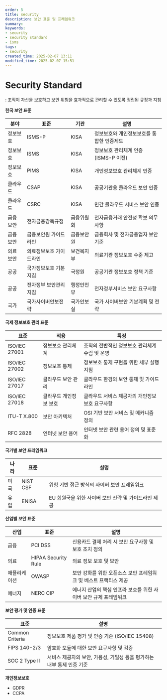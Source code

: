 ```yaml
---
order: 5
title: security
description: 보안 표준 및 프레임워크
summary:
keywords:
- security
- security standard
- isms
tags:
- security
created_time: 2025-02-07 13:11
modified_time: 2025-02-07 15:51
---
```


# Security Standard
: 조직이 자산을 보호하고 보안 위험을 효과적으로 관리할 수 있도록 정립된 규정과 지침 

**한국 보안 표준**

분야 | 표준 | 기관 |설명
---|---|---|---
정보보호 | ISMS-P | KISA | 정보보호와 개인정보보호를 통합한 인증제도
정보보호 | ISMS | KISA | 정보보호 관리체계 인증 (ISMS-P 이전)
정보보호 | PIMS | KISA | 개인정보보호 관리체계 인증
클라우드 | CSAP | KISA | 공공기관용 클라우드 보안 인증
클라우드 | CSRC | KISA | 민간 클라우드 서비스 보안 인증
금융 보안 | 전자금융감독규정 | 금융위원회 | 전자금융거래 안전성 확보 의무사항
금융 보안 | 금융보안원 가이드라인 | 금융보안원 | 금융회사 및 전자금융업자 보안 기준
의료 보안 | 의료정보보호 가이드라인 | 보건복지부 | 의료기관 정보보호 수준 제고
공공 | 국가정보보호 기본지침 | 국정원 | 공공기관 정보보호 정책 기준
공공 | 전자정부 보안관리 지침 | 행정안전부 | 전자정부서비스 보안 요구사항
국가 |국가사이버안보전략 | 국가안보실 | 국가 사이버보안 기본계획 및 전략


**국제 정보보호 관리 표준**

표준 | 적용 | 특징
---|---|---
ISO/IEC 27001 | 정보보호 관리체계 | 조직의 전반적인 정보보호 관리체계 수립 및 운영
ISO/IEC 27002 | 정보보호 통제 | 정보보호 통제 구현을 위한 세부 실행 지침
ISO/IEC 27017 | 클라우드 보안 관리 | 클라우드 환경의 보안 통제 및 가이드라인
ISO/IEC 27018 | 클라우드 개인정보 보호 | 클라우드 서비스 제공자의 개인정보 보호 요구사항
ITU-T X.800 | 보안 아키텍처 | OSI 기반 보안 서비스 및 메커니즘 정의
RFC 2828    | 인터넷 보안 용어 | 인터넷 보안 관련 용어 정의 및 표준화


**국가별 보안 프레임워크**

나라 | 표준 | 설명
---|---|---
미국 | NIST CSF | 위험 기반 접근 방식의 사이버 보안 프레임워크
유럽 | ENISA  | EU 회원국을 위한 사이버 보안 전략 및 가이드라인 제공


**산업별 보안 표준**

산업 | 표준 | 설명
---|---|---
금융 | PCI DSS | 신용카드 결제 처리 시 보안 요구사항 및 보호 조치 정의
의료 | HIPAA Security Rule | 의료 정보 보호 및 보안
애플리케이션 | OWASP | 보안 강화를 위한 오픈소스 보안 프레임워크 및 베스트 프랙티스 제공
에너지 | NERC CIP | 에너지 산업의 핵심 인프라 보호를 위한 사이버 보안 규제 프레임워크


**보안 평가 및 인증 표준**

표준 | 설명
---|---
Common Criteria | 정보보호 제품 평가 및 인증 기준 (ISO/IEC 15408)
FIPS 140-2/3 | 암호화 모듈에 대한 보안 요구사항 및 검증
SOC 2 Type II | 서비스 제공자의 보안, 가용성, 기밀성 등을 평가하는 내부 통제 인증 기준


**개인정보보호**  
- GDPR
- CCPA